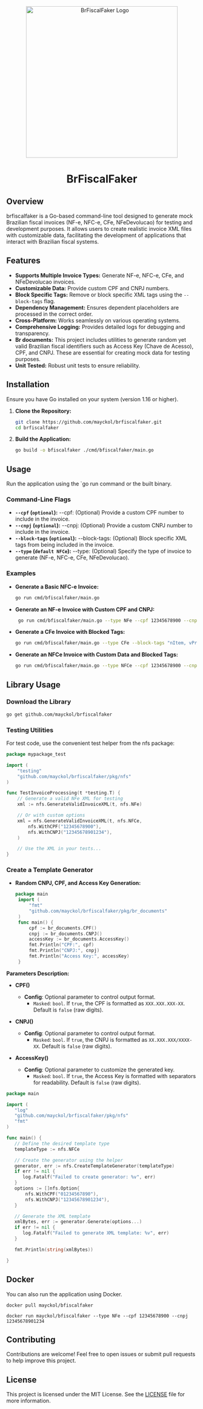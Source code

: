 <div align="center">
  <img src="logo.svg" alt="BrFiscalFaker Logo" width="400" height="400">
  <h1>BrFiscalFaker</h1>
</div>

## Overview

brfiscalfaker is a Go-based command-line tool designed to generate mock Brazilian fiscal invoices (NF-e, NFC-e, CFe, NFeDevolucao) for testing and development purposes. It allows users to create realistic invoice XML files with customizable data, facilitating the development of applications that interact with Brazilian fiscal systems.

## Features

- **Supports Multiple Invoice Types:** Generate NF-e, NFC-e, CFe, and NFeDevolucao invoices.
- **Customizable Data:** Provide custom CPF and CNPJ numbers.
- **Block Specific Tags:** Remove or block specific XML tags using the `--block-tags` flag.
- **Dependency Management:** Ensures dependent placeholders are processed in the correct order.
- **Cross-Platform:** Works seamlessly on various operating systems.
- **Comprehensive Logging:** Provides detailed logs for debugging and transparency.
- **Br documents:** This project includes utilities to generate random yet valid Brazilian fiscal identifiers such as Access Key (Chave de Acesso), CPF, and CNPJ. These are essential for creating mock data for testing purposes.
- **Unit Tested:** Robust unit tests to ensure reliability.

## Installation

Ensure you have Go installed on your system (version 1.16 or higher).

1. **Clone the Repository:**

   ```bash
   git clone https://github.com/mayckol/brfiscalfaker.git
   cd brfiscalfaker
    ```
   
2. **Build the Application:**

   ```bash
   go build -o bfiscalfaker ./cmd/bfiscalfaker/main.go
   ```
   
## Usage

Run the application using the `go run command or the built binary.

### Command-Line Flags

- **`--cpf` (`optional`):** --cpf: (Optional) Provide a custom CPF number to include in the invoice.
- **`--cnpj` (`optional`):** --cnpj: (Optional) Provide a custom CNPJ number to include in the invoice.
- **`--block-tags` (`optional`):** --block-tags: (Optional) Block specific XML tags from being included in the invoice.
- **`--type` (`default NFCe`):** --type: (Optional) Specify the type of invoice to generate (NF-e, NFC-e, CFe, NFeDevolucao).

### Examples
* **Generate a Basic NFC-e Invoice:**

   ```bash
   go run cmd/bfiscalfaker/main.go
   ```
* **Generate an NF-e Invoice with Custom CPF and CNPJ:**

   ```bash
    go run cmd/bfiscalfaker/main.go --type NFe --cpf 12345678900 --cnpj 12345678901234
    ```
* **Generate a CFe Invoice with Blocked Tags:**

   ```bash
   go run cmd/bfiscalfaker/main.go --type CFe --block-tags "nItem, vProd"
   ```
* **Generate an NFCe Invoice with Custom Data and Blocked Tags:**

   ```bash
   go run cmd/bfiscalfaker/main.go --type NFCe --cpf 12345678900 --cnpj 12345678901234 --block-tags "nItem, vProd"
   ```

## Library Usage

### Download the Library

```bash
go get github.com/mayckol/brfiscalfaker
```

### Testing Utilities

For test code, use the convenient test helper from the nfs package:

```go
package mypackage_test

import (
    "testing"
    "github.com/mayckol/brfiscalfaker/pkg/nfs"
)

func TestInvoiceProcessing(t *testing.T) {
    // Generate a valid NFe XML for testing
    xml := nfs.GenerateValidInvoiceXML(t, nfs.NFe)

    // Or with custom options
    xml = nfs.GenerateValidInvoiceXML(t, nfs.NFCe,
        nfs.WithCPF("12345678900"),
        nfs.WithCNPJ("12345678901234"),
    )

    // Use the XML in your tests...
}
```

### Create a Template Generator
* **Random CNPJ, CPF, and Access Key Generation:**

   ```go
   package main
    import (
        "fmt"
        "github.com/mayckol/brfiscalfaker/pkg/br_documents"
    )
    func main() {
        cpf := br_documents.CPF()
        cnpj := br_documents.CNPJ()
        accessKey := br_documents.AccessKey()
        fmt.Println("CPF:", cpf)
        fmt.Println("CNPJ:", cnpj)
        fmt.Println("Access Key:", accessKey)
    }
    ```  
**Parameters Description:**

- **CPF()**
   - **Config**: Optional parameter to control output format.
      - `Masked`: `bool`. If `true`, the CPF is formatted as `XXX.XXX.XXX-XX`. Default is `false` (raw digits).

- **CNPJ()**
   - **Config**: Optional parameter to control output format.
      - `Masked`: `bool`. If `true`, the CNPJ is formatted as `XX.XXX.XXX/XXXX-XX`. Default is `false` (raw digits).

- **AccessKey()**
   - **Config**: Optional parameter to customize the generated key.
      - `Masked`: `bool`. If `true`, the Access Key is formatted with separators for readability. Default is `false` (raw digits).

```go
package main

import (
   "log"
   "github.com/mayckol/brfiscalfaker/pkg/nfs"
   "fmt"
)

func main() {
   // Define the desired template type
   templateType := nfs.NFCe

   // Create the generator using the helper
   generator, err := nfs.CreateTemplateGenerator(templateType)
   if err != nil {
      log.Fatalf("Failed to create generator: %v", err)
   }
   options := []nfs.Option{
	   nfs.WithCPF("01234567890"),
	   nfs.WithCNPJ("12345678901234"),
   }

   // Generate the XML template
   xmlBytes, err := generator.Generate(options...)
   if err != nil {
      log.Fatalf("Failed to generate XML template: %v", err)
   }

   fmt.Println(string(xmlBytes))

}

```

## Docker

You can also run the application using Docker.
   ```shell
   docker pull mayckol/bfiscalfaker
   ```
   ```shell
   docker run mayckol/bfiscalfaker --type NFe --cpf 12345678900 --cnpj 12345678901234
   ```

## Contributing

Contributions are welcome! Feel free to open issues or submit pull requests to help improve this project.

## License

This project is licensed under the MIT License. See the [LICENSE](LICENSE) file for more information.